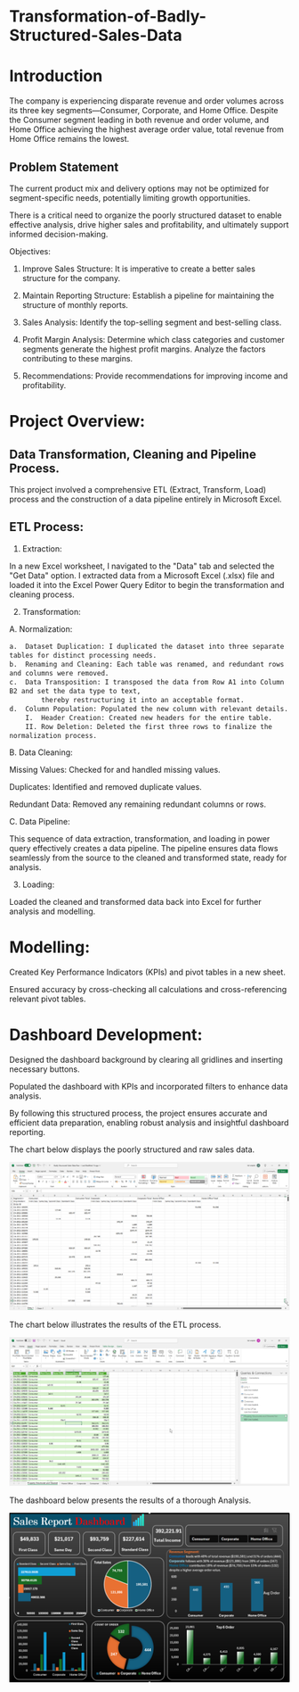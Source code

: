 # Transformation-of-Badly-Structured-Sales-Data

# Introduction

The company is experiencing disparate revenue and order volumes across its three key segments—Consumer, Corporate, and Home Office. Despite the Consumer segment leading in both revenue and order volume, 
and Home Office achieving the highest average order value, total revenue from Home Office remains the lowest. 

## Problem Statement

The current product mix and delivery options may not be optimized for segment-specific needs, potentially limiting growth opportunities. 

There is a critical need to organize the poorly structured dataset to enable effective analysis, drive higher sales and profitability, and ultimately support informed decision-making.

Objectives:

1.  Improve Sales Structure:
    It is imperative to create a better sales structure for the company.
    
2.  Maintain Reporting Structure: Establish a pipeline for maintaining the structure of monthly reports.

3.  Sales Analysis:
    Identify the top-selling segment and best-selling class.

4.  Profit Margin Analysis:
    Determine which class categories and customer segments generate the highest profit margins.
    Analyze the factors contributing to these margins.

5.  Recommendations:
    Provide recommendations for improving income and profitability.

# Project Overview:

## Data Transformation, Cleaning and Pipeline Process.

This project involved a comprehensive ETL (Extract, Transform, Load) process and the construction of a data pipeline entirely in Microsoft Excel.

## ETL Process:

1. Extraction:
   
In a new Excel worksheet, I navigated to the "Data" tab and selected the "Get Data" option.
I extracted data from a Microsoft Excel (.xlsx) file and loaded it into the Excel Power Query Editor to begin the transformation and cleaning process.

2. Transformation:

  A. Normalization:

    a. 	Dataset Duplication: I duplicated the dataset into three separate tables for distinct processing needs.
    b.	Renaming and Cleaning: Each table was renamed, and redundant rows and columns were removed.
    c.	Data Transposition: I transposed the data from Row A1 into Column B2 and set the data type to text, 
            thereby restructuring it into an acceptable format.
    d.	Column Population: Populated the new column with relevant details.
        I.	Header Creation: Created new headers for the entire table.
        II.	Row Deletion: Deleted the first three rows to finalize the normalization process.

B. Data Cleaning:

   Missing Values: Checked for and handled missing values.
   
   Duplicates: Identified and removed duplicate values.
   
   Redundant Data: Removed any remaining redundant columns or rows.

C.  Data Pipeline:

This sequence of data extraction, transformation, and loading in power query effectively creates a data pipeline. The pipeline ensures data flows seamlessly from the source to the cleaned and transformed state, ready for analysis.

3. Loading:
   
Loaded the cleaned and transformed data back into Excel for further analysis and modelling.

# Modelling:

Created Key Performance Indicators (KPIs) and pivot tables in a new sheet.

Ensured accuracy by cross-checking all calculations and cross-referencing relevant pivot tables.


# Dashboard Development:

Designed the dashboard background by clearing all gridlines and inserting necessary buttons.

Populated the dashboard with KPIs and incorporated filters to enhance data analysis.

By following this structured process, the project ensures accurate and efficient data preparation, enabling robust analysis and insightful dashboard reporting.

The chart below displays the poorly structured and raw sales data.

![](Badly_Structured_Sales_Data.png)

The chart below illustrates the results of the ETL process.

![](Cleaned_Properly_Structured_Sales_Data.png)

The dashboard below presents the results of a thorough Analysis.

![](Cleaned_Well_Structured_Sales_Data_Dashboard.png)
